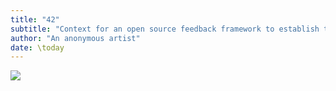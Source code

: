 ```yaml
---
title: "42"
subtitle: "Context for an open source feedback framework to establish the consensus that peace might be good."
author: "An anonymous artist"
date: \today
---  
```

![](./qr_en.png)
